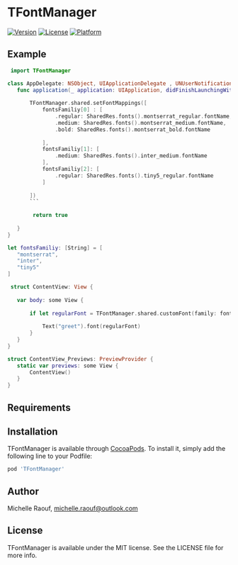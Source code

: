 # TFontManager

[![Version](https://img.shields.io/cocoapods/v/TFontManager.svg?style=flat)](https://cocoapods.org/pods/TFontManager)
[![License](https://img.shields.io/cocoapods/l/TFontManager.svg?style=flat)](https://cocoapods.org/pods/TFontManager)
[![Platform](https://img.shields.io/cocoapods/p/TFontManager.svg?style=flat)](https://cocoapods.org/pods/TFontManager)

## Example
 ```swift 
  import TFontManager

class AppDelegate: NSObject, UIApplicationDelegate , UNUserNotificationCenterDelegate {
    func application(_ application: UIApplication, didFinishLaunchingWithOptions launchOptions: [UIApplication.LaunchOptionsKey : Any]? = nil) -> Bool {
        
        TFontManager.shared.setFontMappings([
            fontsFamiliy[0] : [
                .regular: SharedRes.fonts().montserrat_regular.fontName,
                .medium: SharedRes.fonts().montserrat_medium.fontName,
                .bold: SharedRes.fonts().montserrat_bold.fontName
                
            ],
            fontsFamiliy[1]: [
                .medium: SharedRes.fonts().inter_medium.fontName
            ],
            fontsFamiliy[2]: [
                .regular: SharedRes.fonts().tiny5_regular.fontName
            ]
            
        ])
        ```
                  
         return true
        
    }
}

let fontsFamiliy: [String] = [
    "montserrat",
    "inter",
    "tiny5"
]

 
 ```
 
 ```swift 
  struct ContentView: View {
  
    var body: some View {
     
        if let regularFont = TFontManager.shared.customFont(family: fontsFamiliy[2], size: 16, weight: .regular) {
            
            Text("greet").font(regularFont)
        }
    }
}

struct ContentView_Previews: PreviewProvider {
    static var previews: some View {
        ContentView()
    }
}

 ```
 

## Requirements

## Installation

TFontManager is available through [CocoaPods](https://cocoapods.org). To install
it, simply add the following line to your Podfile:

```ruby
pod 'TFontManager'
```

## Author

Michelle Raouf, michelle.raouf@outlook.com

## License

TFontManager is available under the MIT license. See the LICENSE file for more info.
